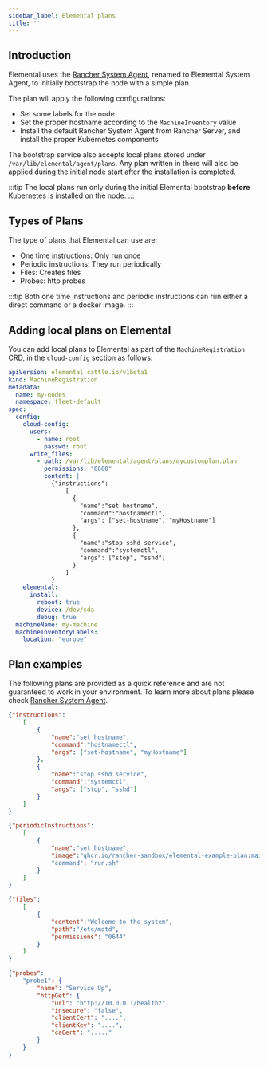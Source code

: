 ```yaml
---
sidebar_label: Elemental plans
title: ''
---
```


## Introduction

Elemental uses the [Rancher System Agent](https://github.com/rancher/system-agent), renamed to Elemental System Agent, to initially bootstrap the node with a simple plan.

The plan will apply the following configurations:

- Set some labels for the node
- Set the proper hostname according to the `MachineInventory` value
- Install the default Rancher System Agent from Rancher Server, and install the proper Kubernetes components

The bootstrap service also accepts local plans stored under `/var/lib/elemental/agent/plans`. Any plan written
in there will also be applied during the initial node start after the installation is completed.

:::tip
The local plans run only during the initial Elemental bootstrap **before** Kubernetes is installed on the node.
:::

## Types of Plans

The type of plans that Elemental can use are:

- One time instructions: Only run once
- Periodic instructions: They run periodically
- Files: Creates files
- Probes: http probes

:::tip
Both one time instructions and periodic instructions can run either a direct command or a docker image.
:::

## Adding local plans on Elemental

You can add local plans to Elemental as part of the `MachineRegistration` CRD, in the `cloud-config` section as follows:

```yaml
apiVersion: elemental.cattle.io/v1beta1
kind: MachineRegistration
metadata:
  name: my-nodes
  namespace: fleet-default
spec:
  config:
    cloud-config:
      users:
        - name: root
          passwd: root
      write_files:
        - path: /var/lib/elemental/agent/plans/mycustomplan.plan
          permissions: "0600"
          content: |
            {"instructions":
                [
                  {
                    "name":"set hostname",
                    "command":"hostnamectl",
                    "args": ["set-hostname", "myHostname"]
                  },
                  {
                    "name":"stop sshd service",
                    "command":"systemctl",
                    "args": ["stop", "sshd"]
                  }
                ]
            }
    elemental:
      install:
        reboot: true
        device: /dev/sda
        debug: true
  machineName: my-machine
  machineInventoryLabels:
    location: "europe"
```


## Plan examples

The following plans are provided as a quick reference and are not guaranteed to work in your environment. To learn more about plans please check [Rancher System Agent](https://github.com/rancher/system-agent).

<Tabs>
<TabItem value="example1" label="Example 1: one time instructions" default>

```json
{"instructions":
    [
        {
            "name":"set hostname",
            "command":"hostnamectl",
            "args": ["set-hostname", "myHostname"]
        },
        {
            "name":"stop sshd service",
            "command":"systemctl",
            "args": ["stop", "sshd"]
        }
    ]
}
```

</TabItem>
<TabItem value="example2" label="Example 2: periodic instructions">

```json
{"periodicInstructions":
    [
        {
            "name":"set hostname",
            "image":"ghcr.io/rancher-sandbox/elemental-example-plan:main"
            "command": "run.sh"
        }
    ]
}
```

</TabItem>
<TabItem value="example3" label="Example 3: files">

```json
{"files":
    [
        {
            "content":"Welcome to the system",
            "path":"/etc/motd",
            "permissions": "0644"
        }
    ]
}
```

</TabItem>
<TabItem value="example4" label="Example 4: probes">

```json
{"probes":
    "probe1": {
        "name": "Service Up",
        "httpGet": {
            "url": "http://10.0.0.1/healthz",
            "insecure": "false",
            "clientCert": "....",
            "clientKey": "....",
            "caCert": "....."
        }   
    }
}
```

</TabItem>
</Tabs>
